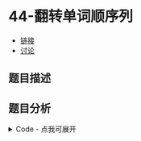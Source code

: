 # 44-翻转单词顺序列

- [链接](https://www.nowcoder.com/practice/3194a4f4cf814f63919d0790578d51f3)
- [讨论](https://www.nowcoder.com/questionTerminal/3194a4f4cf814f63919d0790578d51f3)

## 题目描述

## 题目分析

<details>
<summary>Code - 点我可展开</summary>

<<<@/books/code/jz/44.cpp

</details>

